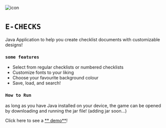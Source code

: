 ![icon](https://github.com/chen-dominic/EChecksApplication/blob/main/EChecksApplication%20-%20Dominic%20Chen/image%20files/port3.png)
# ```E-CHECKS```
Java Application to help you create checklist documents with customizable designs!

 ### ```some features``` ###
- Select from regular checklists or numbered checklists
- Customize fonts to your liking
- Choose your favourite background colour
- Save, load, and search!
 
 ### ```How to Run``` ###
 as long as you have Java installed on your device, the game can be opened by downloading and running the jar file! (adding jar soon...)

Click here to see a [** demo**](https://youtu.be/cqYc-zjLlKE)!
